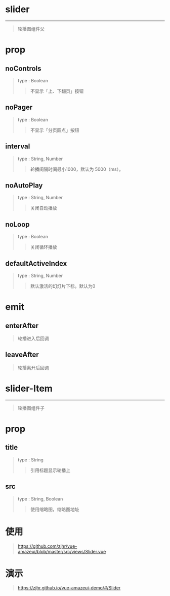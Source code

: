 # slider
---
>轮播图组件父

# prop

## noControls
>type : Boolean
>>不显示「上、下翻页」按钮

## noPager
>type : Boolean
>>不显示「分页圆点」按钮

## interval
>type : String, Number
>>轮播间隔时间最小1000，默认为 5000（ms）。

## noAutoPlay
>type : String, Number
>>关闭自动播放

## noLoop
>type : Boolean
>>关闭循环播放

## defaultActiveIndex
>type : String, Number
>>默认激活的幻灯片下标。默认为0

# emit

## enterAfter
>轮播进入后回调

## leaveAfter
>轮播离开后回调


# slider-Item
---
>轮播图组件子

# prop

## title
>type : String
>>引用标题显示轮播上

## src
>type : String, Boolean
>>使用缩略图，缩略图地址


# 使用
><a>https://github.com/zjhr/vue-amazeui/blob/master/src/views/Slider.vue</a>

# 演示
><a>https://zjhr.github.io/vue-amazeui-demo/#/Slider</a>
